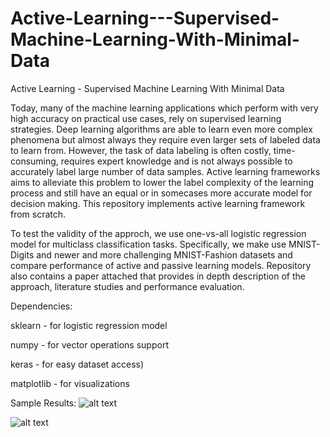 # Active-Learning---Supervised-Machine-Learning-With-Minimal-Data
Active Learning - Supervised Machine Learning With Minimal Data

Today, many of the machine learning applications which perform with very high accuracy on practical use cases, rely on supervised learning strategies. Deep learning algorithms are able to learn even more complex phenomena but almost always they require even larger sets of labeled data to learn from. However, the task of data labeling is often costly, time-consuming, requires expert knowledge and is not always possible to accurately label large number of data samples. Active learning frameworks aims to alleviate this problem to lower the label complexity of the learning process and still have an equal or in somecases more accurate model for decision making. This repository implements active learning framework from scratch.

To test the validity of the approch, we use one-vs-all logistic regression model for multiclass classification tasks. Specifically, we make use MNIST-Digits and newer and more challenging MNIST-Fashion datasets and compare performance of active and passive learning models.
Repository also contains a paper attached that provides in depth description of the approach, literature studies and performance evaluation.

Dependencies:


sklearn -    for logistic regression model


numpy -      for vector operations support


keras -      for easy dataset access)


matplotlib - for visualizations

Sample Results:
![alt text](https://raw.githubusercontent.com/jaideepmurkute/Active-Learning---Supervised-Machine-Learning-With-Minimal-Data/blob/master/MNIST_Digits_Logistic_Regression.jpg)

![alt text](https://raw.githubusercontent.com/jaideepmurkute/Active-Learning---Supervised-Machine-Learning-With-Minimal-Data/blob/master/MNIST_Fashion_Logistic_Regression.jpg)
